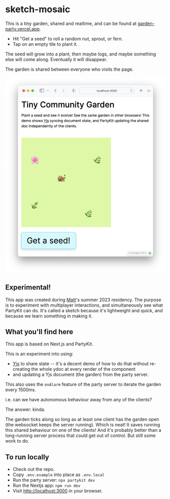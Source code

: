 # sketch-mosaic

This is a tiny garden, shared and realtime, and can be found at [garden-party.vercel.app](https://garden-party.vercel.app).

- Hit "Get a seed" to roll a random nut, sprout, or fern.
- Tap on an empty tile to plant it.

The seed will grow into a plant, then maybe logs, and maybe something else will come along. Eventually it will disappear.

The garden is shared between everyone who visits the page.

![image](/assets/garden.png)

## Experimental!

This app was created during [Matt](https://interconnected.org)'s summer 2023 residency. The purpose is to experiment with multiplayer interactions, and simultaneously see what PartyKit can do. It's called a sketch because it's lightweight and quick, and because we learn something in making it.

## What you'll find here

This app is based on Next.js and PartyKit.

This is an experiment into using:

- [Yjs](https://yjs.dev) to share state -- it's a decent demo of how to do that without re-creating the whole ydoc at every render of the component
- and updating a Yjs document (the garden) from the party server.

This also uses the `onAlarm` feature of the party server to iterate the garden every 1500ms.

i.e. can we have autonomous behaviour away from any of the clients?

The answer: kinda.

The garden ticks along so long as at least one client has the garden open (the websocket keeps the server running). Which is neat! It saves running this shared behaviour on one of the clients! And it's probably better than a long-running server process that could get out of control. But still some work to do.

## To run locally

- Check out the repo.
- Copy `.env.example` into place as `.env.local`
- Run the party server: `npx partykit dev`
- Run the Nextjs app: `npm run dev`
- Visit [http://localhost:3000](http://localhost:3000) in your browser.
